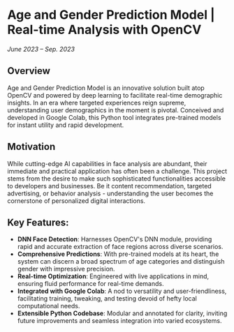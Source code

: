 # Age and Gender Prediction Model | Real-time Analysis with OpenCV 
_June 2023 – Sep. 2023_

## Overview
Age and Gender Prediction Model is an innovative solution built atop OpenCV and powered by deep learning to facilitate real-time demographic insights. In an era where targeted experiences reign supreme, understanding user demographics in the moment is pivotal. Conceived and developed in Google Colab, this Python tool integrates pre-trained models for instant utility and rapid development.

## Motivation
While cutting-edge AI capabilities in face analysis are abundant, their immediate and practical application has often been a challenge. This project stems from the desire to make such sophisticated functionalities accessible to developers and businesses. Be it content recommendation, targeted advertising, or behavior analysis - understanding the user becomes the cornerstone of personalized digital interactions.

## Key Features:
- **DNN Face Detection**: Harnesses OpenCV's DNN module, providing rapid and accurate extraction of face regions across diverse scenarios.
- **Comprehensive Predictions**: With pre-trained models at its heart, the system can discern a broad spectrum of age categories and distinguish gender with impressive precision.
- **Real-time Optimization**: Engineered with live applications in mind, ensuring fluid performance for real-time demands.
- **Integrated with Google Colab**: A nod to versatility and user-friendliness, facilitating training, tweaking, and testing devoid of hefty local computational needs.
- **Extensible Python Codebase**: Modular and annotated for clarity, inviting future improvements and seamless integration into varied ecosystems.
